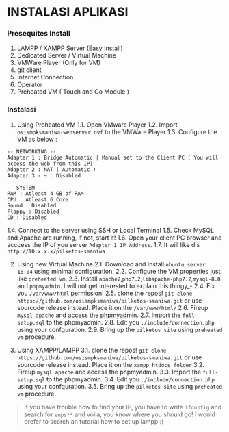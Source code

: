 # INSTALASI APLIKASI

### Presequites Install
1. LAMPP / XAMPP Server (Easy Install)
2. Dedicated Server / Virtual Machine
3. VMWare Player (Only for VM)
4. git client
5. Internet Connection
6. Operator
7. Preheated VM ( Touch and Go Module )

### Instalasi
1. Using Preheated VM
1.1.  Open VMware Player
1.2. Import `osismpksmaniwa-webserver.ovf` to the VMWare Player
1.3. Configure the VM  as below :
```
-- NETWORKING --
Adapter 1 : Bridge Automatic | Manual set to the Client PC ( You will access the web from this IP)
Adapter 2 : NAT ( Automatic )
Adapter 3 - ~ : Disabled

-- SYSTEM --
RAM : Atleast 4 GB of RAM
CPU : Atleast 6 Core
Sound : Disabled
Floppy : Disabled
CD : Disabled
```
1.4. Connect to the server using SSH or Local Terminal
1.5. Check MySQL and Apache are running, if not, start it!
1.6. Open your client PC browser and acccess the IP of you server `Adapter 1 IP Address`.
1.7. It will like dis `http://10.x.x.x/pilketos-smaniwa` 

2. Using new Virtual Machine
2.1. Download and Install `ubuntu server 18.04` using minimal configuration.
2.2. Configure the VM properties just like `preheated vm`.
2.3. Install `apache2`,`php7.2`,`libapache-php7.2`,`mysql-8.0`, and `phpmyadmin`. I will not get interested to explain this thingy_-
2.4. Fix you `/var/www/html` permission!
2.5. clone the repos! `git clone https://github.com/osismpksmaniwa/pilketos-smaniwa.git` or use sourcode release instead. Place it on the `/var/www/html/`
2.6. Fireup `mysql apache` and access the phpmyadmin.
2.7. Import the `full-setup.sql` to the phpmyadmin.
2.8. Edit you `./include/connection.php` using your confguration.
2.9. Bring up the `pilketos site` using `preheated vm` procedure.

3. Using XAMPP/LAMPP
3.1. clone the repos! `git clone https://github.com/osismpksmaniwa/pilketos-smaniwa.git` or use sourcode release instead. Place it on the `xampp htdocs folder`
3.2. Fireup `mysql apache` and access the phpmyadmin.
3.3. Import the `full-setup.sql` to the phpmyadmin.
3.4. Edit you `./include/connection.php` using your confguration.
3.5. Bring up the `pilketos site` using `preheated vm` procedure.


> If you have trouble how to find your IP, you have to write `ifconfig` and search for `enps**` and voila, you know where you should go!
> I would prefer to search an tutorial how to set up lampp :)
